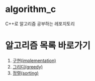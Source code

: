 # algorithm_c
C++로 알고리즘 공부하는 레포지토리

# 알고리즘 목록 바로가기 
1. [구현(implementation)](./implementation/)
2. [그리디(greedy)](./greedy/)
3. [정렬(sorting)](./sorting/)